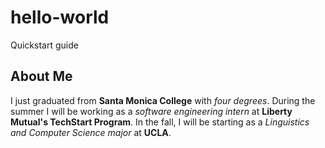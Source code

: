 # hello-world
Quickstart guide

## About Me
I just graduated from **Santa Monica College** with *four degrees*.
During the summer I will be working as a *software engineering intern* at **Liberty Mutual's TechStart Program**.
In the fall, I will be starting as a *Linguistics and Computer Science major* at **UCLA**.

